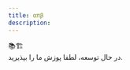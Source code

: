 ```yaml
---
title: απβ
description: 
---
```

<section class="slide static">
📚🏗️<br>
در حال توسعه، لطفا پوزش ما را بپذیرید.
</section>